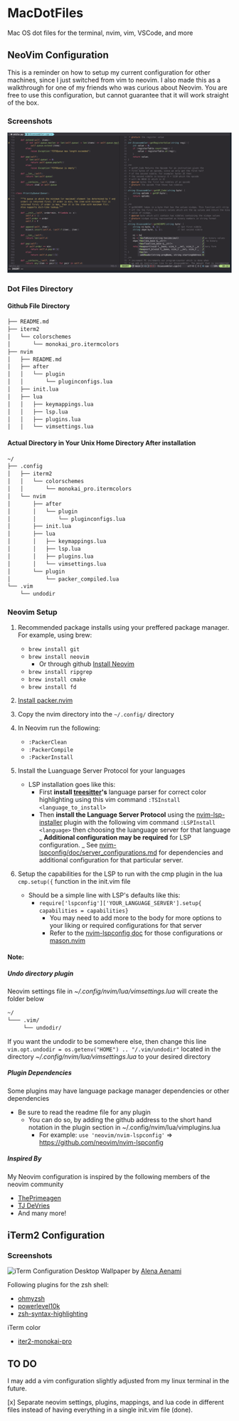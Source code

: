 # MacDotFiles

Mac OS dot files for the terminal, nvim, vim, VSCode, and more

## NeoVim Configuration

This is a reminder on how to setup my current configuration for other machines, since I just switched from vim to neovim. I also made this as a walkthrough for
one of my friends who was curious about Neovim.
You are free to use this configuration, but cannot guarantee that it will work straight of the box.

### Screenshots

![Neovim Configuration](/screenShots/neovimConfigScreen.png)

### Dot Files Directory

#### Github File Directory

```bash
├── README.md
├── iterm2
│   └── colorschemes
│       └── monokai_pro.itermcolors
├── nvim
│   ├── README.md
│   ├── after
│   │   └── plugin
│   │       └── pluginconfigs.lua
│   ├── init.lua
│   ├── lua
│   │   ├── keymappings.lua
│   │   ├── lsp.lua
│   │   ├── plugins.lua
│   │   └── vimsettings.lua
```

#### Actual Directory in Your Unix Home Directory After installation

```bash
~/
├── .config
│   ├── iterm2
│   │   └── colorschemes
│   │       └── monokai_pro.itermcolors
│   └── nvim
│       ├── after
│       │   └── plugin
│       │       └── pluginconfigs.lua
│       ├── init.lua
│       ├── lua
│       │   ├── keymappings.lua
│       │   ├── lsp.lua
│       │   ├── plugins.lua
│       │   └── vimsettings.lua
│       └── plugin
│           └── packer_compiled.lua
└── .vim
    └── undodir
```

### Neovim Setup

1. Recommended package installs using your preffered package manager. For example, using brew:
   - `brew install git`
   - `brew install neovim`
     - Or through github [Install Neovim](https://github.com/neovim/neovim/wiki/Installing-Neovim)
   - `brew install ripgrep`
   - `brew install cmake`
   - `brew install fd`

2. [Install packer.nvim](https://github.com/wbthomason/packer.nvim)

3. Copy the nvim directory into the `~/.config/` directory

4. In Neovim run the following:
   - `:PackerClean`
   - `:PackerCompile`
   - `:PackerInstall`

5. Install the Luanguage Server Protocol for your languages
   - LSP installation goes like this:
     - First **install [treesitter](https://github.com/nvim-treesitter/nvim-treesitter)'s** language parser for correct
       color highlighting using this vim command `:TSInstall <language_to_install>`
     - Then **install the Language Server Protocol** using the [nvim-lsp-installer](https://github.com/williamboman/nvim-lsp-installer)
       plugin with the following vim command `:LSPInstall <language>` then choosing the luanguage server for that language
       _ **Additional configuration may be required** for LSP configuration.
       _ See [nvim-lspconfig/doc/server_configurations.md](https://github.com/neovim/nvim-lspconfig/blob/master/doc/server_configurations.md#remark_ls)
       for dependencies and additional configuration for that particular server.

6. Setup the capabilities for the LSP to run with the cmp plugin in the lua `cmp.setup({` function in the init.vim file
   - Should be a simple line with LSP's defaults like this:
     - `require['lspconfig']['YOUR_LANGUAGE_SERVER'].setup{ capabilities = capabilities}`
       - You may need to add more to the body for more options to your liking or required configurations for that server
       - Refer to the [nvim-lspconfig doc](https://github.com/neovim/nvim-lspconfig/blob/master/doc/server_configurations.md#remark_ls) for those configurations
         or [mason.nvim](https://github.com/williamboman/mason.nvim)

#### Note:
##### Undo directory plugin
Neovim settings file in _~/.config/nvim/lua/vimsettings.lua_ will create the folder below

```bash
~/
└─── .vim/
     └── undodir/
```

If you want the undodir to be somewhere else, then change this line
`vim.opt.undodir = os.getenv("HOME") .. "/.vim/undodir"`
located in the directory _~/.config/nvim/lua/vimsettings.lua_ to your desired directory

##### Plugin Dependencies

Some plugins may have language package manager dependencies or other dependencies

- Be sure to read the readme file for any plugin
  - You can do so, by adding the github address to the short hand notation in the plugin section in ~/.config/nvim/lua/vimplugins.lua
    - For example: `use 'neovim/nvim-lspconfig'` => https://github.com/neovim/nvim-lspconfig

##### Inspired By
My Neovim configuration is inspired by the following members of the neovim community

- [ThePrimeagen](https://github.com/ThePrimeagen)
- [TJ DeVries](https://github.com/tjdevries)
- And many more!

## iTerm2 Configuration

### Screenshots

![iTerm Configuration](/screenShots/iTerm2ConfigScreen.png)
Desktop Wallpaper by [Alena Aenami](https://www.artstation.com/aenamiart)

Following plugins for the zsh shell:

- [ohmyzsh](https://github.com/ohmyzsh/ohmyzsh)
- [powerlevel10k](https://github.com/romkatv/powerlevel10k)
- [zsh-syntax-highlighting](https://github.com/zsh-users/zsh-syntax-highlighting)

iTerm color

- [iter2-monokai-pro](https://github.com/ayatmaulana/iterm2-monokai-pro)

## TO DO

I may add a vim configuration slightly adjusted from my linux terminal in the future.

[x] Separate neovim settings, plugins, mappings, and lua code in different files instead of having everything in a single init.vim file (done).

